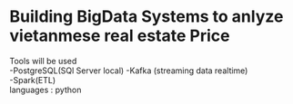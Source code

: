 # Building BigData Systems to anlyze vietanmese real estate Price
Tools will be used <br>
-PostgreSQL(SQl Server local)
-Kafka (streaming data realtime) <br>
-Spark(ETL) <br>
languages : python <br>

